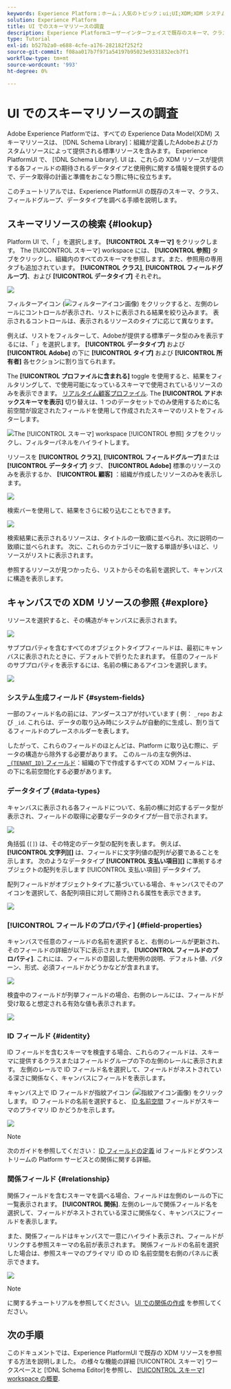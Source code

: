 ```yaml
---
keywords: Experience Platform；ホーム；人気のトピック；ui;UI;XDM;XDM システム；エクスペリエンスデータモデル；エクスペリエンスデータモデル；エクスペリエンスデータモデル；データモデル；データモデル；探索；クラス；フィールドグループ；データタイプ；スキーマ；
solution: Experience Platform
title: UI でのスキーマリソースの調査
description: Experience Platformユーザーインターフェイスで既存のスキーマ、クラス、スキーマフィールドグループ、データ型を調べる方法について説明します。
type: Tutorial
exl-id: b527b2a0-e688-4cfe-a176-282182f252f2
source-git-commit: f08aa017b7f971a54197b95023e9331832ecb7f1
workflow-type: tm+mt
source-wordcount: '993'
ht-degree: 0%

---
```


# UI でのスキーマリソースの調査

Adobe Experience Platformでは、すべての Experience Data Model(XDM) スキーマリソースは、 [!DNL Schema Library]：組織が定義したAdobeおよびカスタムリソースによって提供される標準リソースを含みます。 Experience PlatformUI で、 [!DNL Schema Library]. UI は、これらの XDM リソースが提供する各フィールドの期待されるデータタイプと使用例に関する情報を提供するので、データ取得の計画と準備をおこなう際に特に役立ちます。

このチュートリアルでは、Experience PlatformUI の既存のスキーマ、クラス、フィールドグループ、データタイプを調べる手順を説明します。

## スキーマリソースの検索 {#lookup}

Platform UI で、「 」を選択します。 **[!UICONTROL スキーマ]** をクリックします。 The [!UICONTROL スキーマ] workspace には、 **[!UICONTROL 参照]** タブをクリックし、組織内のすべてのスキーマを参照します。また、参照用の専用タブも追加されています。 **[!UICONTROL クラス]**, **[!UICONTROL フィールドグループ]**、および **[!UICONTROL データタイプ]** それぞれ。

![](../images/ui/explore/tabs.png)

フィルターアイコン (![フィルターアイコン画像](../images/ui/explore/icon.png)) をクリックすると、左側のレールにコントロールが表示され、リストに表示される結果を絞り込みます。 表示されるコントロールは、表示されるリソースのタイプに応じて異なります。

例えば、リストをフィルターして、Adobeが提供する標準データ型のみを表示するには、「 」を選択します。 **[!UICONTROL データタイプ]** および **[!UICONTROL Adobe]** の下に **[!UICONTROL タイプ]** および **[!UICONTROL 所有者]** 各セクションに割り当てられます。

The **[!UICONTROL プロファイルに含まれる]** toggle を使用すると、結果をフィルタリングして、で使用可能になっているスキーマで使用されているリソースのみを表示できます。 [リアルタイム顧客プロファイル](../../profile/home.md). The **[!UICONTROL アドホックスキーマを表示]** 切り替えは、1 つのデータセットでのみ使用するために名前空間が設定されたフィールドを使用して作成されたスキーマのリストをフィルターします。

![The [!UICONTROL スキーマ] workspace [!UICONTROL 参照] タブをクリックし、フィルターパネルをハイライトします。](../images/ui/explore/filter.png)

リソースを **[!UICONTROL クラス]**, **[!UICONTROL フィールドグループ]**&#x200B;または **[!UICONTROL データタイプ]** タブ、 **[!UICONTROL Adobe]** 標準のリソースのみを表示するか、 **[!UICONTROL 顧客]** ：組織が作成したリソースのみを表示します。

![](../images/ui/explore/filter-data-type.png)

検索バーを使用して、結果をさらに絞り込むこともできます。

![](../images/ui/explore/search.png)

検索結果に表示されるリソースは、タイトルの一致順に並べられ、次に説明の一致順に並べられます。 次に、これらのカテゴリに一致する単語が多いほど、リソースがリストに表示されます。

参照するリソースが見つかったら、リストからその名前を選択して、キャンバスに構造を表示します。

## キャンバスでの XDM リソースの参照 {#explore}

リソースを選択すると、その構造がキャンバスに表示されます。

![](../images/ui/explore/canvas.png)

サブプロパティを含むすべてのオブジェクトタイプフィールドは、最初にキャンバスに表示されたときに、デフォルトで折りたたまれます。 任意のフィールドのサブプロパティを表示するには、名前の横にあるアイコンを選択します。

![](../images/ui/explore/field-expand.png)

### システム生成フィールド {#system-fields}

一部のフィールド名の前には、アンダースコアが付いています ( 例： `_repo` および `_id`. これらは、データの取り込み時にシステムが自動的に生成し、割り当てるフィールドのプレースホルダーを表します。

したがって、これらのフィールドのほとんどは、Platform に取り込む際に、データの構造から除外する必要があります。 このルールの主な例外は、 [`_{TENANT_ID}` フィールド](../api/getting-started.md#know-your-tenant_id)：組織の下で作成するすべての XDM フィールドは、の下に名前空間化する必要があります。

### データタイプ {#data-types}

キャンバスに表示される各フィールドについて、名前の横に対応するデータ型が表示され、フィールドの取得に必要なデータのタイプが一目で示されます。

![](../images/ui/explore/data-types.png)

角括弧 (`[]`) は、その特定のデータ型の配列を表します。 例えば、 **[!UICONTROL 文字列]\[]** は、フィールドに文字列値の配列が必要であることを示します。 次のようなデータタイプ **[!UICONTROL 支払い項目]\[]** に準拠するオブジェクトの配列を示します [!UICONTROL 支払い項目] データタイプ。

配列フィールドがオブジェクトタイプに基づいている場合、キャンバスでそのアイコンを選択して、各配列項目に対して期待される属性を表示できます。

![](../images/ui/explore/array-type.png)

### [!UICONTROL フィールドのプロパティ] {#field-properties}

キャンバスで任意のフィールドの名前を選択すると、右側のレールが更新され、そのフィールドの詳細が以下に表示されます。 **[!UICONTROL フィールドのプロパティ]**. これには、フィールドの意図した使用例の説明、デフォルト値、パターン、形式、必須フィールドかどうかなどが含まれます。

![](../images/ui/explore/field-properties.png)

検査中のフィールドが列挙フィールドの場合、右側のレールには、フィールドが受け取ると想定される有効な値も表示されます。

![](../images/ui/explore/enum-field.png)

### ID フィールド {#identity}

ID フィールドを含むスキーマを検査する場合、これらのフィールドは、スキーマに提供するクラスまたはフィールドグループの下の左側のレールに表示されます。 左側のレールで ID フィールド名を選択して、フィールドがネストされている深さに関係なく、キャンバスにフィールドを表示します。

キャンバス上で ID フィールドが指紋アイコン (![指紋アイコン画像](../images/ui/explore/identity-symbol.png)) をクリックします。 ID フィールドの名前を選択すると、 [ID 名前空間](../../identity-service/namespaces.md) フィールドがスキーマのプライマリ ID かどうかを示します。

![](../images/ui/explore/identity-field.png)

>[!NOTE]
>
>次のガイドを参照してください： [ID フィールドの定義](./fields/identity.md) id フィールドとダウンストリームの Platform サービスとの関係に関する詳細。

### 関係フィールド {#relationship}

関係フィールドを含むスキーマを調べる場合、フィールドは左側のレールの下に一覧表示されます。 **[!UICONTROL 関係]**. 左側のレールで関係フィールド名を選択して、フィールドがネストされている深さに関係なく、キャンバスにフィールドを表示します。

また、関係フィールドはキャンバスで一意にハイライト表示され、フィールドがリンクする参照スキーマの名前が表示されます。 関係フィールドの名前を選択した場合は、参照スキーマのプライマリ ID の ID 名前空間を右側のパネルに表示できます。

![](../images/ui/explore/relationship-field.png)

>[!NOTE]
>
>に関するチュートリアルを参照してください。 [UI での関係の作成](../tutorials/relationship-ui.md) を参照してください。

## 次の手順

このドキュメントでは、Experience PlatformUI で既存の XDM リソースを参照する方法を説明しました。 の様々な機能の詳細 [!UICONTROL スキーマ] ワークスペースと [!DNL Schema Editor]を参照し、 [[!UICONTROL スキーマ] workspace の概要](./overview.md).
